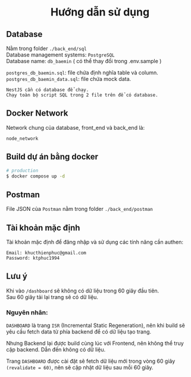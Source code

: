 <h1 align="center">
  Hướng dẫn sử dụng
</h1>

## Database

Nằm trong folder `./back_end/sql`  
Database management systems: `PostgreSQL`  
Database name: `db_baemin` ( có thể thay đổi trong .env.sample )

`postgres_db_baemin.sql`: file chứa định nghĩa table và column.  
`postgres_db_baemin_data.sql`: file chứa mock data.

```
NestJS cần có database để chạy.
Chạy toàn bộ script SQL trong 2 file trên để có database.
```

## Docker Network

Network chung của database, front_end và back_end là:

```
node_network
```

## Build dự án bằng docker

```bash
# production
$ docker compose up -d
```

## Postman

File JSON của `Postman` nằm trong folder `./back_end/postman`

## Tài khoản mặc định

Tài khoản mặc định để đăng nhập và sử dụng các tính năng cần authen:

```
Email: khucthienphuc@gmail.com
Password: ktphuc1994
```

## Lưu ý

Khi vào `/dashboard` sẽ không có dữ liệu trong 60 giây đầu tiên.  
Sau 60 giây tải lại trang sẽ có dữ liệu.

### **Nguyên nhân:**

`DASHBOARD` là trang `ISR` (Incremental Static Regeneration), nên khi build sẽ yêu cầu fetch data từ phía backend để có dữ liệu tạo trang.

Nhưng Backend lại được build cùng lúc với Frontend, nên không thể truy cập backend. Dẫn đến không có dữ liệu.

Trang `DASHBOARD` được cài đặt sẽ fetch dữ liệu mới trong vòng 60 giây `(revalidate = 60)`, nên sẽ cập nhật dữ liệu sau mỗi 60 giây.
